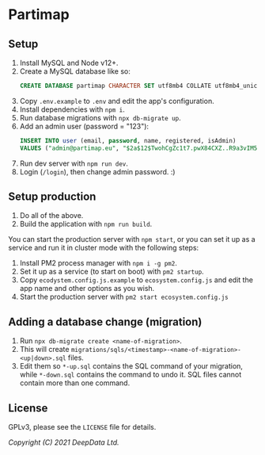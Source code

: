 # Partimap


## Setup

1. Install MySQL and Node v12+.
2. Create a MySQL database like so:
	```sql
	CREATE DATABASE partimap CHARACTER SET utf8mb4 COLLATE utf8mb4_unicode_ci;
	```
3. Copy `.env.example` to `.env` and edit the app's configuration.
4. Install dependencies with `npm i`.
5. Run database migrations with `npx db-migrate up`.
6. Add an admin user (password = "123"):
	```sql
	INSERT INTO user (email, password, name, registered, isAdmin)
	VALUES ("admin@partimap.eu", "$2a$12$TwohCgZc1t7.pwX84CXZ..R9a3vIM5qWb5RaqcJZokUCNEjmLxXBq", "Admin", 0, 1);
	```
7. Run dev server with `npm run dev`.
8. Login (`/login`), then change admin password. :)


## Setup production

1. Do all of the above.
2. Build the application with `npm run build`.

You can start the production server with `npm start`, or you can set it up as a service and run it in cluster mode with the following steps:

1. Install PM2 process manager with `npm i -g pm2`.
2. Set it up as a service (to start on boot) with `pm2 startup`.
3. Copy `ecodystem.config.js.example` to `ecosystem.config.js` and edit the app name and other options as you wish.
4. Start the production server with `pm2 start ecosystem.config.js`


## Adding a database change (migration)

1. Run `npx db-migrate create <name-of-migration>`.
2. This will create `migrations/sqls/<timestamp>-<name-of-migration>-<up|down>.sql` files.
3. Edit them so `*-up.sql` contains the SQL command of your migration, while `*-down.sql` contains the command to undo it. SQL files cannot contain more than one command.


## License

GPLv3, please see the `LICENSE` file for details.

*Copyright (C) 2021 DeepData Ltd.*
